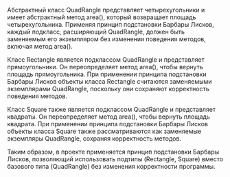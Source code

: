 Абстрактный класс QuadRangle представляет четырехугольники и имеет абстрактный метод area(),
который возвращает площадь четырехугольника. Применяя принцип подстановки Барбары Лисков,
каждый подкласс, расширяющий QuadRangle, должен быть заменяемым его экземпляром без изменения поведения методов, включая метод area().

Класс Rectangle является подклассом QuadRangle и представляет прямоугольники. Он переопределяет метод area(),
чтобы вернуть площадь прямоугольника. При применении принципа подстановки Барбары Лисков объекты класса Rectangle
считаются заменяемыми экземплярами QuadRangle, поскольку они сохраняют корректность поведения методов.

Класс Square также является подклассом QuadRangle и представляет квадраты.
Он переопределяет метод area(), чтобы вернуть площадь квадрата.
При применении принципа подстановки Барбары Лисков объекты класса Square
также рассматриваются как заменяемые экземпляры QuadRangle, сохраняя корректность методов.

Таким образом, в проекте применяется принцип подстановки Барбары Лисков,
позволяющий использовать подтипы (Rectangle, Square) вместо базового типа (QuadRangle) без изменения корректности программы.